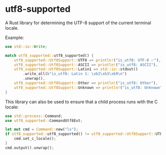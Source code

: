 # utf8-supported

A Rust library for determining the UTF-8 support of the current terminal locale.

Example:

```rust
use std::io::Write;

match utf8_supported::utf8_supported() {
    utf8_supported::Utf8Support::UTF8 => println!("is_utf8: UTF-8 ✅"),
    utf8_supported::Utf8Support::ASCII => println!("is_utf8: ASCII"),
    utf8_supported::Utf8Support::Latin1 => std::io::stdout()
        .write_all(b"is_utf8: Latin 1: \xb2\xb3\xb9\n")
        .unwrap(),
    utf8_supported::Utf8Support::Other => println!("is_utf8: Other"),
    utf8_supported::Utf8Support::Unknown => println!("is_utf8: Unknown"),
}
```

This library can also be used to ensure that a child process runs with the C locale:

```rust
use std::process::Command;
use utf8_supported::CommandUtf8Ext;

let mut cmd = Command::new("ls");
if utf8_supported::utf8_supported() != utf8_supported::Utf8Support::UTF8 {
    cmd.set_c_locale();
}
cmd.output().unwrap();
```
